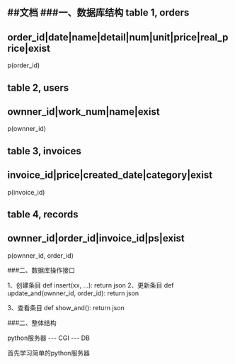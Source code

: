 ##文档
###一、数据库结构
table 1, orders
---------------------------------------------------------
order_id|date|name|detail|num|unit|price|real_price|exist
---------------------------------------------------------
p(order_id)

table 2, users
-----------------------------
ownner_id|work_num|name|exist
-----------------------------

p(ownner_id)

table 3, invoices
--------------------------------------------
invoice_id|price|created_date|category|exist
--------------------------------------------
p(invoice_id)

table 4, records
--------------------------------------
ownner_id|order_id|invoice_id|ps|exist
--------------------------------------
p(ownner_id, order_id)

###二、数据库操作接口

1、创建条目
def insert(xx, ...):
	return json
2、更新条目
def update_and(ownner_id, order_id):
	return json

3、查看条目
def show_and():
	return json

###二、整体结构

python服务器 --- CGI --- DB

首先学习简单的python服务器
